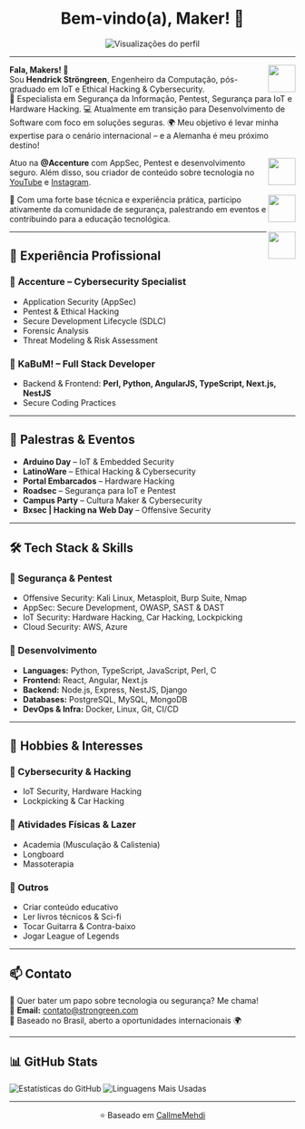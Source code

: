 <h1 align="center">Bem-vindo(a), Maker! 🚀</h1>

<p align="center">
  <img src="https://komarev.com/ghpvc/?username=strongreen" alt="Visualizações do perfil" />
</p>

<hr />

<a href="https://github.com/strongreen" target="_blank">
  <img align="right" src="https://cdn.iconscout.com/icon/free/png-256/github-108-438008.png" width="48px" height="48px">
</a>

<p align="left">
  <b>Fala, Makers! 👋</b> <br/>
  Sou <b>Hendrick Ströngreen</b>, Engenheiro da Computação, pós-graduado em IoT e Ethical Hacking & Cybersecurity. <br/>
  🔐 Especialista em Segurança da Informação, Pentest, Segurança para IoT e Hardware Hacking.  
  💻 Atualmente em transição para Desenvolvimento de Software com foco em soluções seguras.  
  🌍 Meu objetivo é levar minha expertise para o cenário internacional – e a Alemanha é meu próximo destino!  
</p>

<a href="https://www.instagram.com/strongreen/" target="_blank">
  <img align="right" src="https://cdn.icon-icons.com/icons2/1211/PNG/512/1491579602-yumminkysocialmedia36_83067.png" width="48px" height="48px">
</a>

<p align="left">
  Atuo na <b>@Accenture</b> com AppSec, Pentest e desenvolvimento seguro. Além disso, sou criador de conteúdo sobre tecnologia no <a href="https://youtube.com/herikastrongreen/">YouTube</a> e <a href="https://instagram.com/strongreen/">Instagram</a>.  
</p>

<a href="https://www.youtube.com/herikastrongreen/" target="_blank">
  <img align="right" src="https://i.ibb.co/kSWhXVq/youtube.png" width="48px" height="48px">
</a>

<p align="left">
  🚀 Com uma forte base técnica e experiência prática, participo ativamente da comunidade de segurança, palestrando em eventos e contribuindo para a educação tecnológica.  
</p>

<a href="https://www.linkedin.com/in/herikastrongreen/" target="_blank">
  <img align="right" src="https://i.ibb.co/Kx2GSrT/linkedin.png" width="48px" height="48px">
</a>

---

## 💼 Experiência Profissional

### 🔹 **Accenture** – Cybersecurity Specialist  
- Application Security (AppSec)  
- Pentest & Ethical Hacking  
- Secure Development Lifecycle (SDLC)  
- Forensic Analysis  
- Threat Modeling & Risk Assessment  

### 🔹 **KaBuM!** – Full Stack Developer  
- Backend & Frontend: **Perl, Python, AngularJS, TypeScript, Next.js, NestJS**  
- Secure Coding Practices  

---

## 🎤 Palestras & Eventos

- **Arduino Day** – IoT & Embedded Security  
- **LatinoWare** – Ethical Hacking & Cybersecurity  
- **Portal Embarcados** – Hardware Hacking  
- **Roadsec** – Segurança para IoT e Pentest  
- **Campus Party** – Cultura Maker & Cybersecurity  
- **Bxsec | Hacking na Web Day** – Offensive Security  

---

## 🛠️ Tech Stack & Skills  

### **🔹 Segurança & Pentest**
- Offensive Security: Kali Linux, Metasploit, Burp Suite, Nmap  
- AppSec: Secure Development, OWASP, SAST & DAST  
- IoT Security: Hardware Hacking, Car Hacking, Lockpicking  
- Cloud Security: AWS, Azure  

### **🔹 Desenvolvimento**
- **Languages:** Python, TypeScript, JavaScript, Perl, C  
- **Frontend:** React, Angular, Next.js  
- **Backend:** Node.js, Express, NestJS, Django  
- **Databases:** PostgreSQL, MySQL, MongoDB  
- **DevOps & Infra:** Docker, Linux, Git, CI/CD  

---

## 🎯 Hobbies & Interesses

### **🔹 Cybersecurity & Hacking**
- IoT Security, Hardware Hacking  
- Lockpicking & Car Hacking  

### **🔹 Atividades Físicas & Lazer**
- Academia (Musculação & Calistenia)  
- Longboard  
- Massoterapia  

### **🔹 Outros**
- Criar conteúdo educativo  
- Ler livros técnicos & Sci-fi  
- Tocar Guitarra & Contra-baixo  
- Jogar League of Legends  

---

## 📫 Contato

💬 Quer bater um papo sobre tecnologia ou segurança? Me chama!  
📧 **Email:** [contato@strongreen.com](mailto:contato@strongreen.com)  
📍 Baseado no Brasil, aberto a oportunidades internacionais 🌍  

---

## 📊 GitHub Stats  

<p align="left">
  <img src="https://github-readme-stats.vercel.app/api?username=strongreen&count_private=true&show_icons=true&theme=graywhite&icon_color=268bd2&title_color=268bd2" alt="Estatísticas do GitHub" />
  <img src="https://github-readme-stats.vercel.app/api/top-langs/?username=strongreen&layout=compact&theme=graywhite&title_color=268bd2" alt="Linguagens Mais Usadas" />
</p>

---

<p align="center">
  ⭐️ Baseado em <a href="https://github.com/CallmeMehdi">CallmeMehdi</a>
</p>
